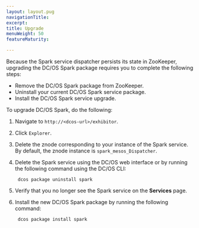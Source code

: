 ```yaml
---
layout: layout.pug
navigationTitle: 
excerpt:
title: Upgrade
menuWeight: 50
featureMaturity:

---
```


<!-- This source repo for this topic is https://github.com/mesosphere/dcos-commons -->
Because the Spark service dispatcher persists its state in ZooKeeper, upgrading the DC/OS Spark package requires you to complete the following steps:
- Remove the DC/OS Spark package from ZooKeeper.
- Uninstall your current DC/OS Spark service package.
- Install the DC/OS Spark service upgrade. 

To upgrade DC/OS Spark, do the following:
1. Navigate to `http://<dcos-url>/exhibitor`. 
1. Click `Explorer`. 
1. Delete the znode corresponding to your instance of the Spark service. By default, the znode instance is `spark_mesos_Dispatcher`.
1. Delete the Spark service using the DC/OS web interface or by running the following command using the DC/OS CLI:

        dcos package uninstall spark

1. Verify that you no longer see the Spark service on the **Services** page.
1. Install the new DC/OS Spark package by running the following command:

        dcos package install spark
